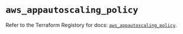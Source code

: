 # `aws_appautoscaling_policy`

Refer to the Terraform Registory for docs: [`aws_appautoscaling_policy`](https://www.terraform.io/docs/providers/aws/r/appautoscaling_policy).
